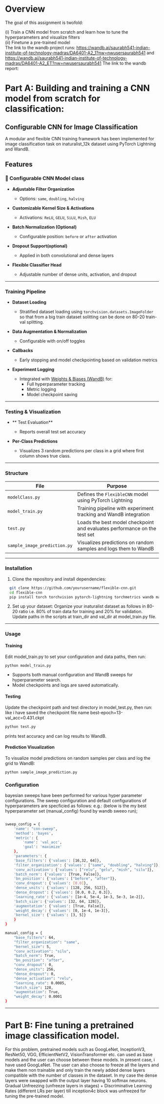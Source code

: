 # Overview
The goal of this assignment is twofold:   
  
(i) Train a CNN model from scratch and learn how to tune the hyperparameters and visualize filters  
(ii) Finetune a pre-trained model   
The link to the wandb project runs:  https://wandb.ai/saurabh541-indian-institute-of-technology-madras/DA6401-A2_1?nw=nwusersaurabh541  and https://wandb.ai/saurabh541-indian-institute-of-technology-madras/DA6401-A2_ET?nw=nwusersaurabh541
The link to the wandb report:  

# Part A: Building and training a CNN model from scratch for classification:  

##  Configurable CNN for Image Classification

A modular and flexible CNN training framework has been implemented for image classification task on inaturalist_12k dataset using PyTorch Lightning and WandB.

## Features

### 🧠  Configurable CNN Model class
- **Adjustable Filter Organization**  
  - Options: `same`, `doubling`, `halving`

- **Customizable Kernel Size & Activations**  
  - Activations: `ReLU`, `GELU`, `SiLU`, `Mish`, `ELU`

- **Batch Normalization (Optional)**  
  - Configurable position: `before` or `after` activation

- **Dropout Support(optional)**  
  - Applied in both convolutional and dense layers

- **Flexible Classifier Head**  
  - Adjustable number of dense units, activation, and dropout

---

### Training Pipeline
- **Dataset Loading**
  - Stratified dataset loading using `torchvision.datasets.ImageFolder` so that from a big train dataset solitting can be done on 80-20 train-val splitting.

- **Data Augmentation & Normalization**
  - Configurable with on/off toggles

- **Callbacks**
  - Early stopping and model checkpointing based on validation metrics

- **Experiment Logging**
  - Integrated with [Weights & Biases (WandB)](https://wandb.ai) for:
    - Full hyperparameter tracking
    - Metric logging
    - Model checkpoint saving

---

### Testing & Visualization
- ** Test Evaluation**
  - Reports overall test set accuracy

- **Per-Class Predictions**
  - Visualizes 3 random predictions per class in a grid where first column shows true class.

---  
###  Structure

| File                         | Purpose                                                                 |
|------------------------------|-------------------------------------------------------------------------|
| `modelClass.py`             | Defines the `FlexibleCNN` model using PyTorch Lightning                 |
| `model_train.py`             | Training pipeline with experiment tracking and WandB integration         |
| `test.py`              | Loads the best model checkpoint and evaluates performance on the test set |
| `sample_image_prediction.py` | Visualizes predictions on random samples and logs them to WandB          |

---  

### Installation  
1. Clone the repository and install dependencies:  


```bash
  git clone https://github.com/yourusername/flexible-cnn.git
  cd flexible-cnn
  pip install torch torchvision pytorch-lightning torchmetrics wandb matplotlib pillow
```
2. Set up your dataset:
   Organize your inaturalist dataset as follows in 80-20 ratio i.e. 80% of train data for training and 20% for validation.  
   Update paths in the scripts at train_dir and val_dir  at model_train.py file.
---  
### Usage  
#### Training  
Edit model_train.py to set your configuration and data paths, then run:  
```bash
python model_train.py
```
- Supports both manual configuration and WandB sweeps for hyperparameter search.
- Model checkpoints and logs are saved automatically.
#### Testing  
Update the checkpoint path and test directory in model_test.py, then run: like i have saved the checkpoint file name best-epoch=13-val_acc=0.431.ckpt  
```bash
python test.py
```
prints test accuracy and can log results to WandB.  
#### Prediction Visualization
To visualize model predictions on random samples per class and log the grid to WandB:  
```bash
python sample_image_prediction.py
```
### Configuration
bayesian sweeps have been performed for various hyper parameter configurations. The sweep configuration and default configurations of hyperparameters are specficied as follows: e.g.: (below is the my best hyperparameter set (manual_config) found by wandb sweeo run);  
```bash

sweep_config = {
    'name': "cnn-sweep",
    'method': 'bayes',
    'metric': {
        'name': 'val_acc',
        'goal': 'maximize'
    },
    'parameters': {
    'base_filters': {'values': [16,32, 64]},
    'filter_organization': {'values': ["same", "doubling", "halving"]},
    'conv_activation': {'values': ["relu", "gelu", "mish", "silu"]},
    'batch_norm': {'values': [True, False]},
    'bn_position': {'values': ["before", "after"]},
    'conv_dropout': {'values': [0.0]},
    'dense_units': {'values': [128, 256, 512]},
    'dense_dropout': {'values': [0.0, 0.2, 0.3]},
    'learning_rate': {'values': [1e-4, 5e-4, 1e-3, 5e-3, 1e-2]},
    'batch_size': {'values': [32, 64, 128]},
    'augmentation': {'values': [True, False]},
    'weight_decay': {'values': [0, 1e-4, 1e-3]},
    'kernel_size': {'values': [3, 5]}
    }
}

manual_config = {
    "base_filters": 64,
    "filter_organization": "same",
    "kernel_size": 5,
    "conv_activation": "silu",
    "batch_norm": True,
    "bn_position": "after",
    "conv_dropout": 0,
    "dense_units": 256,
    "dense_dropout": 0,
    "dense_activation": "relu",
    "learning_rate": 0.0005,
    "batch_size": 128,
    "augmentation": True,
    "weight_decay": 0.0001
}
```
---
# Part B: Fine tuning a pretrained image classification model.  
For this problem, pretrained models such as GoogLeNet, InceptionV3, ResNet50, VGG, EfficientNetV2, VisionTransformer etc. can used as base models and the user can choose between these models. In present case, i have used GoogLeNet. The user can also choose to freeze all the layers and make them non trainable and only train the newly added dense layers compatible with the number of classes in the dataset. In my case the dense layers were swapped with the output layer having 10 softmax neurons. Gradual Unfreezing (unfreeze layers in stages) + Discriminative Learning Rates (different LRs per layer) till inception4c block was unfreezed for tuning the pre-trained model.



